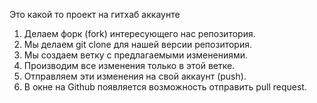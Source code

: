 Это какой то проект на гитхаб аккаунте


1. Делаем форк (fork) интересующего нас репозитория.
2. Мы делаем git clone для нашей версии репозитория.
3. Мы создаем ветку с предлагаемыми изменениями.
4. Производим все изменения только в этой ветке.
5. Отправляем эти изменения на свой аккаунт (push).
6. В окне на Github появляется возможность отправить pull request.